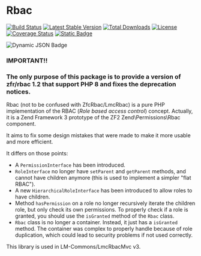 # Rbac


[![Build Status](https://github.com/lm-commons/rbac/actions/workflows/build_test.yml/badge.svg)](https://github.com/lm-commons/rbac/actions/workflows/build_test.yml)
[![Latest Stable Version](http://poser.pugx.org/lm-commons/rbac/v)](https://packagist.org/packages/lm-commons/rbac)
[![Total Downloads](http://poser.pugx.org/lm-commons/rbac/downloads)](https://packagist.org/packages/lm-commons/rbac)
[![License](http://poser.pugx.org/lm-commons/rbac/license)](https://packagist.org/packages/lm-commons/rbac)
[![Coverage Status](https://coveralls.io/repos/github/LM-Commons/rbac/badge.svg?branch=1.x)](https://coveralls.io/github/LM-Commons/rbac?branch=1.x)
[![Static Badge](https://img.shields.io/badge/Chat_on-Slack-blue)](https://join.slack.com/t/lm-commons/shared_invite/zt-2gankt2wj-FTS45hp1W~JEj1tWvDsUHQ)

![Dynamic JSON Badge](https://img.shields.io/badge/dynamic/json?url=https%3A%2F%2Fapi.github.com%2Frepos%2Flm-commons%2Frbac%2Fproperties%2Fvalues&query=%24%5B%3A1%5D.value&label=Maintenance%20Status)

### **IMPORTANT!!** 
### The only purpose of this package is to provide a version of zfr/rbac 1.2 that support PHP 8 and fixes the deprecation notices.

Rbac (not to be confused with ZfcRbac/LmcRbac) is a pure PHP implementation of the RBAC (*Role based access control*)
concept. Actually, it is a Zend Framework 3 prototype of the ZF2 Zend\Permissions\Rbac component.

It aims to fix some design mistakes that were made to make it more usable and more efficient.

It differs on those points:

* A `PermissionInterface` has been introduced.
* `RoleInterface` no longer have `setParent` and `getParent` methods, and cannot have children anymore (this is
used to implement a simpler "flat RBAC").
* A new `HierarchicalRoleInterface` has been introduced to allow roles to have children.
* Method `hasPermission` on a role no longer recursively iterate the children role, but only check its own permissions.
To properly check if a role is granted, you should use the `isGranted` method of the `Rbac` class.
* `Rbac` class is no longer a container. Instead, it just has a `isGranted` method. The container was complex to
properly handle because of role duplication, which could lead to security problems if not used correctly.

This library is used in LM-Commons/LmcRbacMvc v3.
